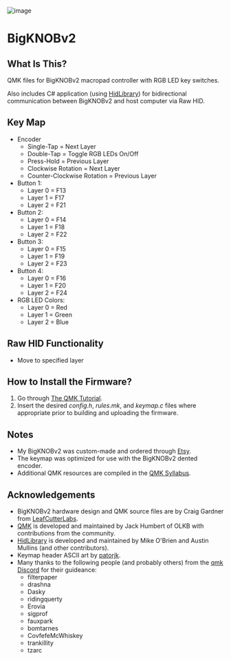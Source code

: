 ![image](https://user-images.githubusercontent.com/31357974/120911848-11029f80-c650-11eb-8896-d142378cb411.png)

# BigKNOBv2

## What Is This?
QMK files for BigKNOBv2 macropad controller with RGB LED key switches.

Also includes C# application (using [HidLibrary](https://github.com/mikeobrien/HidLibrary)) for bidirectional communication between BigKNOBv2 and host computer via Raw HID.

## Key Map

 * Encoder
   * Single-Tap = Next Layer
   * Double-Tap = Toggle RGB LEDs On/Off
   * Press-Hold = Previous Layer
   * Clockwise Rotation = Next Layer
   * Counter-Clockwise Rotation = Previous Layer
 * Button 1:
   * Layer 0 = F13
   * Layer 1 = F17
   * Layer 2 = F21
 * Button 2:
   * Layer 0 = F14
   * Layer 1 = F18
   * Layer 2 = F22
 * Button 3:
   * Layer 0 = F15
   * Layer 1 = F19
   * Layer 2 = F23
 * Button 4:
   * Layer 0 = F16
   * Layer 1 = F20
   * Layer 2 = F24
 * RGB LED Colors:
   * Layer 0 = Red
   * Layer 1 = Green
   * Layer 2 = Blue

## Raw HID Functionality
 * Move to specified layer

## How to Install the Firmware?
 1. Go through [The QMK Tutorial](https://docs.qmk.fm/#/newbs).
 2. Insert the desired _config.h_, _rules.mk_, and _keymap.c_ files where appropriate prior to building and uploading the firmware. 
   
## Notes
 * My BigKNOBv2 was custom-made and ordered through [Etsy](https://www.etsy.com/shop/LeafCutterLabs?ref=simple-shop-header-name&listing_id=955302431). 
 * The keymap was optimized for use with the BigKNOBv2 dented encoder. 
 * Additional QMK resources are compiled in the [QMK Syllabus](https://docs.qmk.fm/#/syllabus).

## Acknowledgements

* BigKNOBv2 hardware design and QMK source files are by Craig Gardner from [LeafCutterLabs](https://github.com/LeafCutterLabs).
* [QMK](https://qmk.fm/) is developed and maintained by Jack Humbert of OLKB with contributions from the community.
* [HidLibrary](https://github.com/mikeobrien/HidLibrary) is developed and maintained by Mike O'Brien and Austin Mullins (and other contributors).
* Keymap header ASCII art by [patorjk](https://patorjk.com/software/taag/).
* Many thanks to the following people (and probably others) from the [qmk Discord](https://discord.gg/Uq7gcHh) for their guideance:
  * filterpaper
  * drashna
  * Dasky
  * ridingquerty
  * Erovia
  * sigprof
  * fauxpark
  * bomtarnes
  * CovfefeMcWhiskey
  * trankillity
  * tzarc
